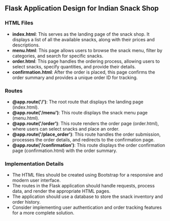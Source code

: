 ## Flask Application Design for Indian Snack Shop

### HTML Files

- **index.html**: This serves as the landing page of the snack shop. It displays a list of all the available snacks, along with their prices and descriptions.
- **menu.html**: This page allows users to browse the snack menu, filter by categories, and search for specific snacks.
- **order.html**: This page handles the ordering process, allowing users to select snacks, specify quantities, and provide their details.
- **confirmation.html**: After the order is placed, this page confirms the order summary and provides a unique order ID for tracking.

### Routes

- **@app.route('/')**: The root route that displays the landing page (index.html).
- **@app.route('/menu')**: This route displays the snack menu page (menu.html).
- **@app.route('/order')**: This route renders the order page (order.html), where users can select snacks and place an order.
- **@app.route('/place_order')**: This route handles the order submission, processes the order details, and redirects to the confirmation page.
- **@app.route('/confirmation')**: This route displays the order confirmation page (confirmation.html) with the order summary.

### Implementation Details

- The HTML files should be created using Bootstrap for a responsive and modern user interface.
- The routes in the Flask application should handle requests, process data, and render the appropriate HTML pages.
- The application should use a database to store the snack inventory and order history.
- Consider implementing user authentication and order tracking features for a more complete solution.